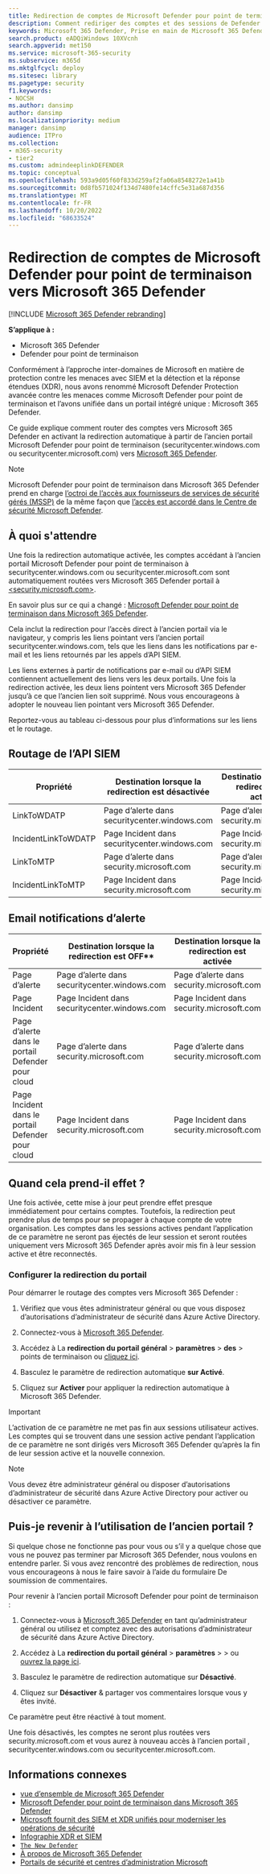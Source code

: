 ```yaml
---
title: Redirection de comptes de Microsoft Defender pour point de terminaison vers Microsoft 365 Defender
description: Comment rediriger des comptes et des sessions de Defender pour point de terminaison vers Microsoft 365 Defender.
keywords: Microsoft 365 Defender, Prise en main de Microsoft 365 Defender, redirection du centre de sécurité
search.product: eADQiWindows 10XVcnh
search.appverid: met150
ms.service: microsoft-365-security
ms.subservice: m365d
ms.mktglfcycl: deploy
ms.sitesec: library
ms.pagetype: security
f1.keywords:
- NOCSH
ms.author: dansimp
author: dansimp
ms.localizationpriority: medium
manager: dansimp
audience: ITPro
ms.collection:
- m365-security
- tier2
ms.custom: admindeeplinkDEFENDER
ms.topic: conceptual
ms.openlocfilehash: 593a9d05f60f833d259af2fa06a8548272e1a41b
ms.sourcegitcommit: 0d8fb571024f134d7480fe14cffc5e31a687d356
ms.translationtype: MT
ms.contentlocale: fr-FR
ms.lasthandoff: 10/20/2022
ms.locfileid: "68633524"
---
```

# <a name="redirecting-accounts-from-microsoft-defender-for-endpoint-to-microsoft-365-defender"></a>Redirection de comptes de Microsoft Defender pour point de terminaison vers Microsoft 365 Defender

[!INCLUDE [Microsoft 365 Defender rebranding](../includes/microsoft-defender.md)]

**S’applique à :**
- Microsoft 365 Defender
- Defender pour point de terminaison

Conformément à l’approche inter-domaines de Microsoft en matière de protection contre les menaces avec SIEM et la détection et la réponse étendues (XDR), nous avons renommé Microsoft Defender Protection avancée contre les menaces comme Microsoft Defender pour point de terminaison et l’avons unifiée dans un portail intégré unique : Microsoft 365 Defender.

Ce guide explique comment router des comptes vers Microsoft 365 Defender en activant la redirection automatique à partir de l’ancien portail Microsoft Defender pour point de terminaison (securitycenter.windows.com ou securitycenter.microsoft.com) vers <a href="https://go.microsoft.com/fwlink/p/?linkid=2077139" target="_blank"> Microsoft 365 Defender</a>.

> [!NOTE]
> Microsoft Defender pour point de terminaison dans Microsoft 365 Defender prend en charge [l’octroi de l’accès aux fournisseurs de services de sécurité gérés (MSSP)](/windows/security/threat-protection/microsoft-defender-atp/grant-mssp-access) de la même façon que [l’accès est accordé dans le Centre de sécurité Microsoft Defender](./mssp-access.md).

## <a name="what-to-expect"></a>À quoi s'attendre

Une fois la redirection automatique activée, les comptes accédant à l’ancien portail Microsoft Defender pour point de terminaison à securitycenter.windows.com ou securitycenter.microsoft.com sont automatiquement routées vers Microsoft 365 Defender portail à <a href="https://go.microsoft.com/fwlink/p/?linkid=2077139" target="_blank"><security.microsoft.com></a>.

En savoir plus sur ce qui a changé : [Microsoft Defender pour point de terminaison dans Microsoft 365 Defender](microsoft-365-security-center-mde.md).

Cela inclut la redirection pour l’accès direct à l’ancien portail via le navigateur, y compris les liens pointant vers l’ancien portail securitycenter.windows.com, tels que les liens dans les notifications par e-mail et les liens retournés par les appels d’API SIEM.  

 Les liens externes à partir de notifications par e-mail ou d’API SIEM contiennent actuellement des liens vers les deux portails. Une fois la redirection activée, les deux liens pointent vers Microsoft 365 Defender jusqu’à ce que l’ancien lien soit supprimé. Nous vous encourageons à adopter le nouveau lien pointant vers Microsoft 365 Defender.

Reportez-vous au tableau ci-dessous pour plus d’informations sur les liens et le routage.
## <a name="siem-api-routing"></a>Routage de l’API SIEM

| Propriété | Destination lorsque la redirection est désactivée | Destination lorsque la redirection est activée |
|---------|---------|---------|
| LinkToWDATP | Page d’alerte dans securitycenter.windows.com | Page d’alerte dans security.microsoft.com |
| IncidentLinkToWDATP | Page Incident dans securitycenter.windows.com | Page Incident dans security.microsoft.com |
| LinkToMTP | Page d’alerte dans security.microsoft.com | Page d’alerte dans security.microsoft.com |
| IncidentLinkToMTP | Page Incident dans security.microsoft.com | Page Incident dans security.microsoft.com |

## <a name="email-alert-notifications"></a>Email notifications d’alerte

| Propriété | Destination lorsque la redirection est OFF** | Destination lorsque la redirection est activée |
|---------|---------|---------|
| Page d’alerte | Page d’alerte dans securitycenter.windows.com | Page d’alerte dans security.microsoft.com |
| Page Incident |Page Incident dans securitycenter.windows.com | Page Incident dans security.microsoft.com |
| Page d’alerte dans le portail Defender pour cloud | Page d’alerte dans security.microsoft.com | Page d’alerte dans security.microsoft.com |
| Page Incident dans le portail Defender pour cloud | Page Incident dans security.microsoft.com | Page Incident dans security.microsoft.com |

## <a name="when-does-this-take-effect"></a>Quand cela prend-il effet ?

Une fois activée, cette mise à jour peut prendre effet presque immédiatement pour certains comptes. Toutefois, la redirection peut prendre plus de temps pour se propager à chaque compte de votre organisation. Les comptes dans les sessions actives pendant l’application de ce paramètre ne seront pas éjectés de leur session et seront routées uniquement vers Microsoft 365 Defender après avoir mis fin à leur session active et être reconnectés.  

### <a name="set-up-portal-redirection"></a>Configurer la redirection du portail

Pour démarrer le routage des comptes vers Microsoft 365 Defender :

1. Vérifiez que vous êtes administrateur général ou que vous disposez d’autorisations d’administrateur de sécurité dans Azure Active Directory.

2. Connectez-vous à <a href="https://go.microsoft.com/fwlink/p/?linkid=2077139" target="_blank">Microsoft 365 Defender</a>.

3. Accédez à La **redirection du portail** **général** >  **paramètres** > **des** >  points de terminaison ou [cliquez ici](https://security.microsoft.com/preferences2/portal_redirection).  

4. Basculez le paramètre de redirection automatique **sur Activé**.

5. Cliquez sur **Activer** pour appliquer la redirection automatique à Microsoft 365 Defender.

>[!IMPORTANT]
>L’activation de ce paramètre ne met pas fin aux sessions utilisateur actives. Les comptes qui se trouvent dans une session active pendant l’application de ce paramètre ne sont dirigés vers Microsoft 365 Defender qu’après la fin de leur session active et la nouvelle connexion.

>[!NOTE]
>Vous devez être administrateur général ou disposer d’autorisations d’administrateur de sécurité dans Azure Active Directory pour activer ou désactiver ce paramètre.  

## <a name="can-i-go-back-to-using-the-former-portal"></a>Puis-je revenir à l’utilisation de l’ancien portail ?

Si quelque chose ne fonctionne pas pour vous ou s’il y a quelque chose que vous ne pouvez pas terminer par Microsoft 365 Defender, nous voulons en entendre parler. Si vous avez rencontré des problèmes de redirection, nous vous encourageons à nous le faire savoir à l’aide du formulaire De soumission de commentaires.

Pour revenir à l’ancien portail Microsoft Defender pour point de terminaison :

1. Connectez-vous à <a href="https://go.microsoft.com/fwlink/p/?linkid=2077139" target="_blank">Microsoft 365 Defender</a> en tant qu’administrateur général ou utilisez et comptez avec des autorisations d’administrateur de sécurité dans Azure Active Directory.

2. Accédez à La **redirection du portail** **général** > **paramètres** >  >  ou [ouvrez la page ici](https://security.microsoft.com/preferences2/portal_redirection).  

3. Basculez le paramètre de redirection automatique sur **Désactivé**.

4. Cliquez sur **Désactiver** & partager vos commentaires lorsque vous y êtes invité.

Ce paramètre peut être réactivé à tout moment. 

Une fois désactivés, les comptes ne seront plus routées vers security.microsoft.com et vous aurez à nouveau accès à l’ancien portail , securitycenter.windows.com ou securitycenter.microsoft.com. 

## <a name="related-information"></a>Informations connexes
- [vue d’ensemble de Microsoft 365 Defender](microsoft-365-defender.md)
- [Microsoft Defender pour point de terminaison dans Microsoft 365 Defender](microsoft-365-security-center-mde.md)
- [Microsoft fournit des SIEM et XDR unifiés pour moderniser les opérations de sécurité](https://www.microsoft.com/security/blog/?p=91813) 
- [Infographie XDR et SIEM](https://afrait.com/blog/xdr-versus-siem/) 
- [`The New Defender`](https://afrait.com/blog/the-new-defender/) 
- [À propos de Microsoft 365 Defender](https://www.microsoft.com/microsoft-365/security/microsoft-365-defender) 
- [Portails de sécurité et centres d’administration Microsoft](portals.md)
